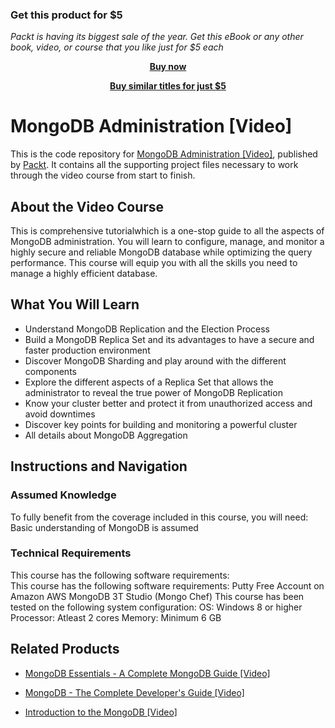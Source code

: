 
### Get this product for $5

<i>Packt is having its biggest sale of the year. Get this eBook or any other book, video, or course that you like just for $5 each</i>


<b><p align='center'>[Buy now](https://packt.link/9781787124806)</p></b>


<b><p align='center'>[Buy similar titles for just $5](https://subscription.packtpub.com/search)</p></b>


# MongoDB Administration [Video]
This is the code repository for [MongoDB Administration [Video]](https://www.packtpub.com/big-data-and-business-intelligence/mongodb-administration-video?utm_source=github&utm_medium=repository&utm_campaign=9781787124806), published by [Packt](https://www.packtpub.com/?utm_source=github). It contains all the supporting project files necessary to work through the video course from start to finish.
## About the Video Course
This is comprehensive tutorialwhich is a one-stop guide to all the aspects of MongoDB administration. You will learn to configure, manage, and monitor a highly secure and reliable MongoDB database while optimizing the query performance. This course will equip you with all the skills you need to manage a highly efficient database.

<H2>What You Will Learn</H2>
<DIV class=book-info-will-learn-text>
<UL>
<LI>Understand MongoDB Replication and the Election Process 
<LI>Build a MongoDB Replica Set and its advantages to have a secure and faster production environment 
<LI>Discover MongoDB Sharding and play around with the different components 
<LI>Explore the different aspects of a Replica Set that allows the administrator to reveal the true power of MongoDB Replication 
<LI>Know your cluster better and protect it from unauthorized access and avoid downtimes 
<LI>Discover key points for building and monitoring a powerful cluster 
<LI>All details about MongoDB Aggregation </LI></UL></DIV>

## Instructions and Navigation
### Assumed Knowledge
To fully benefit from the coverage included in this course, you will need:<br/>
Basic understanding of MongoDB is assumed
### Technical Requirements
This course has the following software requirements:<br/>
This course has the following software requirements:
Putty
Free Account on Amazon AWS
MongoDB 3T Studio (Mongo Chef)
This course has been tested on the following system configuration:
OS: Windows 8 or higher 
Processor:  Atleast 2 cores
Memory: Minimum 6 GB


## Related Products
* [MongoDB Essentials - A Complete MongoDB Guide [Video]](https://www.packtpub.com/web-development/mongodb-essentials-complete-mongodb-guide-video?utm_source=github&utm_medium=repository&utm_campaign=9781789952438)

* [MongoDB - The Complete Developer's Guide [Video]](https://www.packtpub.com/web-development/mongodb-complete-developers-guide-video?utm_source=github&utm_medium=repository&utm_campaign=9781789954012)

* [Introduction to the MongoDB [Video]](https://www.packtpub.com/business/introduction-mongodb-video?utm_source=github&utm_medium=repository&utm_campaign=9781789950014)

